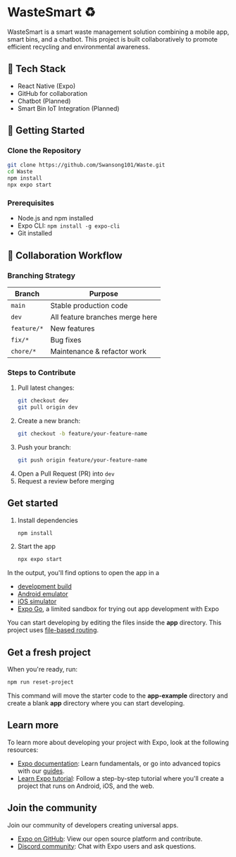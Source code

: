 # WasteSmart ♻️

WasteSmart is a smart waste management solution combining a mobile app, smart bins, and a chatbot. This project is built collaboratively to promote efficient recycling and environmental awareness.

## 📱 Tech Stack
- React Native (Expo)
- GitHub for collaboration
- Chatbot (Planned)
- Smart Bin IoT Integration (Planned)

## 🚀 Getting Started

### Clone the Repository
```bash
git clone https://github.com/Swansong101/Waste.git
cd Waste
npm install
npx expo start
```

### Prerequisites
- Node.js and npm installed
- Expo CLI: `npm install -g expo-cli`
- Git installed

## 🌿 Collaboration Workflow

### Branching Strategy
| Branch        | Purpose                          |
|---------------|----------------------------------|
| `main`        | Stable production code           |
| `dev`         | All feature branches merge here  |
| `feature/*`   | New features                     |
| `fix/*`       | Bug fixes                        |
| `chore/*`     | Maintenance & refactor work      |

### Steps to Contribute
1. Pull latest changes:
   ```bash
   git checkout dev
   git pull origin dev
   ```
2. Create a new branch:
   ```bash
   git checkout -b feature/your-feature-name
   ```
3. Push your branch:
   ```bash
   git push origin feature/your-feature-name
   ```
4. Open a Pull Request (PR) into `dev`
5. Request a review before merging

## Get started

1. Install dependencies

   ```bash
   npm install
   ```

2. Start the app

   ```bash
   npx expo start
   ```

In the output, you'll find options to open the app in a

- [development build](https://docs.expo.dev/develop/development-builds/introduction/)
- [Android emulator](https://docs.expo.dev/workflow/android-studio-emulator/)
- [iOS simulator](https://docs.expo.dev/workflow/ios-simulator/)
- [Expo Go](https://expo.dev/go), a limited sandbox for trying out app development with Expo

You can start developing by editing the files inside the **app** directory. This project uses [file-based routing](https://docs.expo.dev/router/introduction).

## Get a fresh project

When you're ready, run:

```bash
npm run reset-project
```

This command will move the starter code to the **app-example** directory and create a blank **app** directory where you can start developing.

## Learn more

To learn more about developing your project with Expo, look at the following resources:

- [Expo documentation](https://docs.expo.dev/): Learn fundamentals, or go into advanced topics with our [guides](https://docs.expo.dev/guides).
- [Learn Expo tutorial](https://docs.expo.dev/tutorial/introduction/): Follow a step-by-step tutorial where you'll create a project that runs on Android, iOS, and the web.

## Join the community

Join our community of developers creating universal apps.

- [Expo on GitHub](https://github.com/expo/expo): View our open source platform and contribute.
- [Discord community](https://chat.expo.dev): Chat with Expo users and ask questions.
